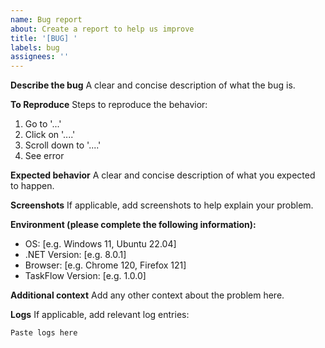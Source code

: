```yaml
---
name: Bug report
about: Create a report to help us improve
title: '[BUG] '
labels: bug
assignees: ''
---
```


**Describe the bug**
A clear and concise description of what the bug is.

**To Reproduce**
Steps to reproduce the behavior:
1. Go to '...'
2. Click on '....'
3. Scroll down to '....'
4. See error

**Expected behavior**
A clear and concise description of what you expected to happen.

**Screenshots**
If applicable, add screenshots to help explain your problem.

**Environment (please complete the following information):**
- OS: [e.g. Windows 11, Ubuntu 22.04]
- .NET Version: [e.g. 8.0.1]
- Browser: [e.g. Chrome 120, Firefox 121]
- TaskFlow Version: [e.g. 1.0.0]

**Additional context**
Add any other context about the problem here.

**Logs**
If applicable, add relevant log entries:
```
Paste logs here
```
